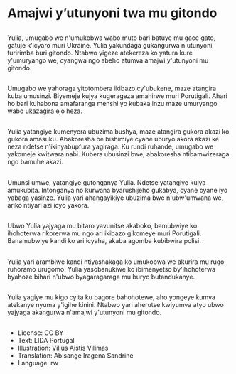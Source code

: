 # Amajwi y’utunyoni twa mu gitondo

##
Yulia, umugabo we n'umukobwa wabo muto bari batuye mu gace gato, gatuje k’icyaro muri Ukraine. Yulia yakundaga gukangurwa n'utunyoni turirimba buri gitondo. Ntabwo yigeze atekereza ko yatura kure y'umuryango we, cyangwa ngo abeho atumva amajwi y'utunyoni mu gitondo.

##
Umugabo we yahoraga yitotombera ikibazo cy'ubukene, maze atangira kuba umusinzi. Biyemeje kujya kugerageza amahirwe muri Porutigali. Ahari ho bari kuhabona amafaranga menshi yo kubaka inzu maze umuryango wabo ukazagira ejo heza.

##
Yulia yatangiye kumenyera ubuzima bushya, maze atangira gukora akazi ko gukora amasuku. Abakoresha be bishimiye cyane uburyo akora akazi ke neza ndetse n'ikinyabupfura yagiraga. Ku rundi ruhande, umugabo we yakomeje kwitwara nabi. Kubera ubusinzi bwe, abakoresha ntibamwizeraga ngo bamuhe akazi.

##
Umunsi umwe, yatangiye gutonganya Yulia. Ndetse yatangiye kujya amukubita. Intonganya no kurwana byarushijeho gukabya, cyane cyane iyo yabaga yasinze. Yulia yari ahangayikiye ubuzima bwe n'ubw'umwana we, ariko ntiyari azi icyo yakora.

##
Ubwo Yulia yajyaga mu bitaro yavunitse akaboko, bamubwiye ko ihohoterwa rikorerwa mu ngo ari ikibazo gikomeye muri Porutigali. Banamubwiye kandi ko ari icyaha, akaba agomba kubibwira polisi.

##
Yulia yari arambiwe kandi ntiyashakaga ko umukobwa we akurira mu rugo ruhoramo urugomo. Yulia yasobanukiwe ko ibimenyetso by'ihohoterwa byahoze bihari n'ubwo byagaragaraga mu buryo butandukanye.

##
Yulia yagiye mu kigo cyita ku bagore bahohotewe, aho yongeye kumva atekanye nyuma y'igihe kinini. Ntabwo yari aherutse kwiyumva atyo ubwo yajyaga akangurwa n'amajwi y'utunyoni mu gitondo.

##
* License: CC BY
* Text: LIDA Portugal
* Illustration: Vilius Aistis Vilimas
* Translation: Abisange Iragena Sandrine
* Language: rw
